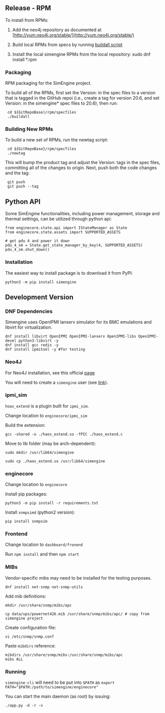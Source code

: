 ## Release - RPM

To install from RPMs:

1. Add the neo4j repository as documented at [http://yum.neo4j.org/stable/](http://yum.neo4j.org/stable/)

2. Build local RPMs from specs by running [buildall script](https://github.com/Seneca-CDOT/simengine/tree/master/rpm/specfiles)

3. Install the local simengine RPMs from the local repository:
   sudo dnf install \*.rpm

### Packaging

RPM packaging for the SimEngine project.

To build all of the RPMs, first set the Version: in the spec files to a version
that is tagged in the GitHub repoi (i.e., create a tag for version 20.6, and set
Version: in the simengine\* spec files to 20.6), then run:

     cd ${GitRepoBase)/rpm/specfiles
     ./buildall

### Building New RPMs

To build a new set of RPMs, run the newtag script:

     cd ${GitRepoBase}/rpm/specfiles
     ./newtag
     
This will bump the product tag and adjust the Version: tags in the spec files, committing all of the changes to origin. Next, push both the code changes and the tag:

     git push
     git push --tag

## Python API

Some SimEngine functionalities, including power management, storage and thermal settings, can be utilized through python api:

```
from enginecore.state.api import IStateManager as State
from enginecore.state.assets import SUPPORTED_ASSETS

# get pdu 4 and power it down
pdu_4_sm = State.get_state_manager_by_key(4, SUPPORTED_ASSETS)
pdu_4_sm.shut_down()
```

### Installation

The easiest way to install package is to download it from PyPI:

`python3 -m pip install simengine`

## Development Version

### DNF Dependencies

Simengine uses OpenIPMI lanserv simulator for its BMC emulations and libvirt for virtualization.

```
dnf install libvirt OpenIPMI OpenIPMI-lanserv OpenIPMI-libs OpenIPMI-devel python3-libvirt -y
dnf install gcc redis -y
dnf install ipmitool -y #for testing
```

### Neo4J

For Neo4J installation, see this official [page](https://neo4j.com/docs/operations-manual/current/installation/linux/rpm/)

You will need to create a `simengine` user (see [link](https://neo4j.com/docs/operations-manual/current/reference/user-management-community-edition/)).

### ipmi_sim

`hoas_extend` is a plugin built for `ipmi_sim`.

Change location to `enginecore/ipmi_sim`

Build the extension:

`gcc -shared -o ./haos_extend.so -fPIC ./haos_extend.c`

Move to lib folder (may be arch-dependent):

`sudo mkdir /usr/lib64/simengine`

`sudo cp ./haos_extend.so /usr/lib64/simengine`

### enginecore

Change location to `enginecore`

Install pip packages:

`python3 -m pip install -r requirements.txt`

Install `snmpsimd` (python2 version):

`pip install snmpsim`

### Frontend

Change location to `dashboard/fronend`

Run `npm install` and then `npm start`

### MIBs

Vendor-specific mibs may need to be installed for the testing purposes.

`dnf install net-snmp net-snmp-utils`

Add mib definitions:

`mkdir /usr/share/snmp/mibs/apc`

`cp data/ups/powernet426.mib /usr/share/snmp/mibs/apc/ # copy from simengine project`

Create configuration file:

`vi /etc/snmp/snmp.conf`

Paste `mibdirs` reference:

```
mibdirs /usr/share/snmp/mibs:/usr/share/snmp/mibs/apc
mibs ALL
```

### Running

`simengine-cli` will need to be put into `$PATH` as `export PATH="$PATH:/path/to/simengine/enginecore"`

You can start the main daemon (as root) by issuing:

`./app.py -d -r -v`
